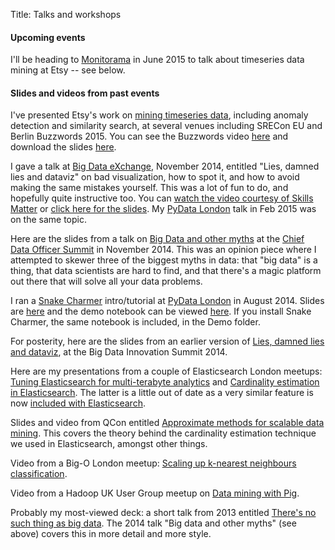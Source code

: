Title: Talks and workshops

#### Upcoming events

I'll be heading to [Monitorama](http://monitorama.com/) in June 2015 to talk about timeseries data mining at Etsy -- see below.

#### Slides and videos from past events

I've presented Etsy's work on [mining timeseries data](../news/KaleTalk.html), including anomaly detection and similarity search, at several venues including SRECon EU and Berlin Buzzwords 2015. You can see the Buzzwords video [here](https://www.youtube.com/watch?t=651&v=sn-btkORIxg) and download the slides [here](https://drive.google.com/open?id=0B1HztRme3ZjZQWNwSmtLVGN4ZzA&authuser=1).

I gave a talk at [Big Data eXchange](https://skillsmatter.com/conferences/1959-big-data-exchange-2014), November 2014, entitled "Lies, damned lies and dataviz" on bad visualization, how to spot it, and how to avoid making the same mistakes yourself. This was a lot of fun to do, and hopefully quite instructive too. You can [watch the video courtesy of Skills Matter](https://skillsmatter.com/skillscasts/5368-lies-damned-lies-dataviz) or [click here for the slides](https://docs.google.com/presentation/d/17ujY998ng0iJLZTdG5knQC4wk5Gxytdksy4ET2i-oKM). My [PyData London](http://www.meetup.com/PyData-London-Meetup/) talk in Feb 2015 was on the same topic.

Here are the slides from a talk on [Big Data and other myths](https://drive.google.com/file/d/0B1HztRme3ZjZZjA1WHFJY25lQnM/view) at the [Chief Data Officer Summit](http://theinnovationenterprise.com/summits/chief-data-officer-summit-london) in November 2014. This was an opinion piece where I attempted to skewer three of the biggest myths in data: that "big data" is a thing, that data scientists are hard to find, and that there's a magic platform out there that will solve all your data problems.

I ran a [Snake Charmer](https://github.com/snake-charmer-devs/snake-charmer) intro/tutorial at [PyData London](http://www.meetup.com/PyData-London-Meetup/) in August 2014. Slides are [here](../pdfs/IntroToSnakeCharmer.pdf) and the demo notebook can be viewed [here](http://nbviewer.ipython.org/github/snake-charmer-devs/snake-charmer/blob/master/notebooks/Demo/Wikipedia%20edit%20stream.ipynb). If you install Snake Charmer, the same notebook is included, in the Demo folder.

For posterity, here are the slides from an earlier version of [Lies, damned lies and dataviz](http://www.slideshare.net/AndrewClegg1/lies-damned-lies-dataviz), at the Big Data Innovation Summit 2014.

Here are my presentations from a couple of Elasticsearch London meetups: [Tuning Elasticsearch for multi-terabyte analytics](http://www.slideshare.net/AndrewClegg1/scaling-elasticsearch-for-multiterabyte-analytics) and [Cardinality estimation in Elasticsearch](https://docs.google.com/presentation/d/1ESNiqd7HuIfuwXSSK81PAAu6AmEPEE0u_vyk4FU5x9o/edit?usp=sharing). The latter is a little out of date as a very similar feature is now [included with Elasticsearch](http://www.elasticsearch.org/guide/en/elasticsearch/reference/current/search-aggregations-metrics-cardinality-aggregation.html).

Slides and video from QCon entitled [Approximate methods for scalable data mining](http://www.infoq.com/presentations/scalability-data-mining). This covers the theory behind the cardinality estimation technique we used in Elasticsearch, amongst other things.

Video from a Big-O London meetup: [Scaling up k-nearest neighbours classification](https://skillsmatter.com/skillscasts/4930-scaling-up-k-nearest-neighbours-classification).

Video from a Hadoop UK User Group meetup on [Data mining with Pig](https://skillsmatter.com/skillscasts/3384-data-processing-pig).

Probably my most-viewed deck: a short talk from 2013 entitled [There's no such thing as big data](http://www.slideshare.net/AndrewClegg1/theres-no-such-thing-as-big-datappt). The 2014 talk "Big data and other myths" (see above) covers this in more detail and more style.


